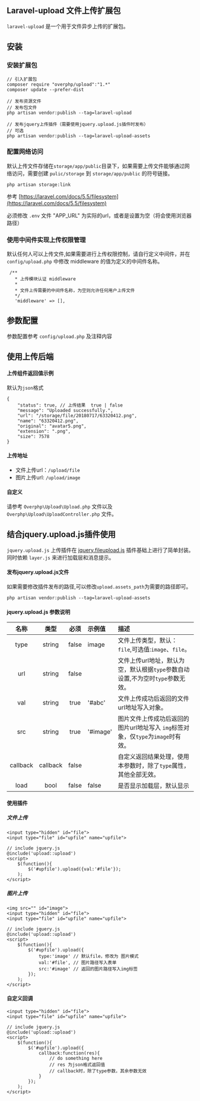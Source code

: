 ## Laravel-upload 文件上传扩展包
`laravel-upload` 是一个用于文件异步上传的扩展包。
## 安装
### 安装扩展包

 ```
 // 引入扩展包
 composer require "overphp/upload":"1.*"
 composer update --prefer-dist
 
 // 发布资源文件
 // 发布包文件
php artisan vendor:publish --tag=laravel-upload

// 发布jquery上传插件（需要使用jquery.upload.js插件时发布）
// 可选
php artisan vendor:publish --tag=laravel-upload-assets
 ```

### 配置网络访问
默认上传文件存储在`storage/app/public`目录下，如果需要上传文件能够通过网络访问，需要创建 `pulic/storage` 到 `storage/app/public` 的符号链接。

```
php artisan storage:link
```

参考 [https://laravel.com/docs/5.5/filesystem](https://laravel.com/docs/5.5/filesystem)

必须修改 `.env` 文件 "APP_URL" 为实际的url，或者是设置为空（将会使用浏览器路径）

### 使用中间件实现上传权限管理
默认任何人可以上传文件,如果需要进行上传权限控制，请自行定义中间件，并在 `config/upload.php` 中修改 middleware 的值为定义的中间件名称。


```
 /**
   * 上传模块认证 middleware
   *
   * 文件上传需要的中间件名称，为空则允许任何用户上传文件
   */
   'middleware' => [],
```

## 参数配置
参数配置参考 `config/upload.php` 及注释内容

## 使用上传后端
#### 上传组件返回值示例
默认为`json`格式

```
{
    "status": true, // 上传结果  true | false
    "message": "Uploaded successfully.", 
    "url": "/storage/file/20180717/63320412.png", 
    "name": "63320412.png",
    "original": "avatar5.png",
    "extension": ".png",
    "size": 7578
}
```
#### 上传地址
- 文件上传url：`/upload/file` 
- 图片上传url: `/upload/image`

#### 自定义
请参考 `Overphp\Upload\Upload.php` 文件以及 `Overphp\Upload\UploadController.php` 文件。

## 结合jquery.upload.js插件使用
`jquery.upload.js` 上传插件在 [jquery.fileupload.js](https://github.com/blueimp/jQuery-File-Upload) 插件基础上进行了简单封装。  
同时依赖 `layer.js` 来进行加载层和消息提示。

#### 发布jquery.upload.js文件
如果需要修改插件发布的路径,可以修改`upload.assets_path`为需要的路径即可。

```
php artisan vendor:publish --tag=laravel-upload-assets
```

#### jquery.upload.js 参数说明

| 名称 | 类型 | 必须 | 示例值 |描述|
|:----:|:----:|:----:|:----|:----|
| type| string | false | image | 文件上传类型，默认：`file`,可选值:`image`、`file`。 |
|url| string | false| | 文件上传url地址，默认为空，默认根据`type`参数自动设置,不为空时`type`参数无效。|
|val| string| true| '#abc' |文件上传成功后返回的文件url地址写入对象。|
|src| string| true| '#image'|图片文件上传成功后返回的图片url地址写入 `img`标签对象，仅`type`为`image`时有效。|
|callback|callback|false||自定义返回结果处理，使用本参数时，除了`type`属性，其他全部无效。|
|load|bool|false|false|是否显示加载层，默认显示|

#### 使用插件
##### 文件上传

```
<input type="hidden" id="file">
<input type="file" id="upfile" name="upfile">

// include jquery.js
@include('upload::upload')
<script>
	$(function(){
		$('#upfile').upload({val:'#file'});
	);
</script>
```

##### 图片上传

```
<img src="" id="image">
<input type="hidden" id="file">
<input type="file" id="upfile" name="upfile">

// include jquery.js
@include('upload::upload')
<script>
	$(function(){
		$('#upfile').upload({
			type:'image' // 默认file，修改为 图片模式
			val:'#file', // 图片路径写入表单
			src:'#image' // 返回的图片路径写入img标签
		});
	);
</script>
```

#### 自定义回调

```
<input type="hidden" id="file">
<input type="file" id="upfile" name="upfile">

// include jquery.js
@include('upload::upload')
<script>
	$(function(){
		$('#upfile').upload({
			callback:function(res){
				// do something here
				// res 为json格式返回值
				// callback时，除了type参数，其余参数无效
			}
		});
	);
</script>
```





